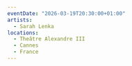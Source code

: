 ```yaml
---
eventDate: "2026-03-19T20:30:00+01:00"
artists:
  - Sarah Lenka
locations:
  - Theâtre Alexandre III
  - Cannes
  - France
---
```

